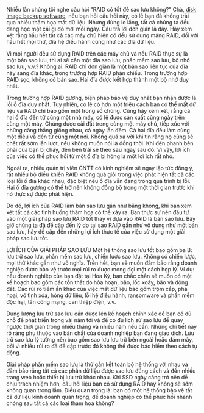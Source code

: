 Nhiều lần chúng tôi nghe câu hỏi "RAID có tốt để sao lưu không?" Chà, [disk image backup software](https://backupchain.com/i/image-backup-for-hyper-v-vmware-os-virtualbox-system-physical), nếu bạn hỏi câu hỏi này, có lẽ bạn đã không trải qua nhiều thảm họa mất dữ liệu. Nhưng đừng lo lắng, tất cả chúng ta đều đang học một cái gì đó mới mỗi ngày. Câu trả lời đơn giản là đây. Hãy xem xét rằng hầu hết tất cả các máy chủ hiện có đều sử dụng mảng RAID, đối với hầu hết mọi thứ, đĩa hệ điều hành cũng như các đĩa dữ liệu.

Vì mọi người đều sử dụng RAID trên các máy chủ và nếu RAID thực sự là một bản sao lưu, thì ai sẽ cần một đĩa sao lưu, phần mềm sao lưu, bộ nhớ sao lưu, v.v.? Không ai. RAID chỉ đơn giản là một bản sao liên tục của đĩa này sang đĩa khác, trong trường hợp RAID phản chiếu. Trong trường hợp RAID sọc, không có bản sao. Hai đĩa được kết hợp thành một bộ nhớ duy nhất.

Trong trường hợp RAID gương, biện pháp bảo vệ duy nhất bạn nhận được là lỗi ổ đĩa duy nhất. Tuy nhiên, có lẽ có hơn một triệu cách bạn có thể mất dữ liệu và RAID chỉ bao gồm một trong số chúng. Cũng hãy xem xét, rằng cả hai ổ đĩa đến từ cùng một nhà máy, có lẽ được sản xuất cùng ngày trên cùng một máy. Chúng được cài đặt trong cùng một máy chủ, tiếp xúc với những căng thẳng giống nhau, cả ngày lẫn đêm. Cả hai đĩa đều làm cùng một điều và đến từ cùng một nơi. Không quá xa vời khi tin rằng họ cũng sẽ chết rất sớm lần lượt, nếu không muốn nói là đồng thời. Khi đèn phanh bên phải của bạn bị cháy, đèn bên trái sẽ theo sau ngay sau đó. Vì vậy, lợi ích của việc có thể phục hồi từ một ổ đĩa bị hỏng là một lợi ích rất nhỏ.

Ngoài ra, nhiều quản trị viên CNTT có kinh nghiệm sẽ ngay lập tức đồng ý, rất nhiều bộ điều khiển RAID không quá giỏi trong việc phát hiện tất cả các loại lỗi ổ đĩa khác nhau, đặc biệt nếu ổ đĩa vẫn đang trong quá trình bị lỗi. Hai ổ đĩa gương có thể trở nên không đồng bộ trong một thời gian trước khi nó thực sự được phát hiện.

Do đó, lợi ích của RAID làm bản sao lưu gần như bằng không, khi bạn xem xét tất cả các tình huống thảm họa có thể xảy ra. Bạn thực sự nên đầu tư vào một giải pháp sao lưu RAID tốt thay vì dựa vào RAID là bản sao lưu. Bây giờ chúng ta đã đề cập đến lý do tại sao RAID gần như vô dụng như một bản sao lưu, hãy đề cập đến những lợi ích thực tế của việc sử dụng một giải pháp sao lưu tốt.

LỢI ÍCH CỦA GIẢI PHÁP SAO LƯU
Một hệ thống sao lưu tốt bao gồm ba B: lưu trữ sao lưu, phần mềm sao lưu, chiến lược sao lưu. Không có chiến lược, mọi thứ khác gần như vô nghĩa. Trên hết, bạn sẽ muốn đảm bảo rằng doanh nghiệp được bảo vệ trước mọi rủi ro được mong đợi một cách hợp lý. Ví dụ: nếu doanh nghiệp của bạn đặt tại Hoa Kỳ, bạn chắc chắn sẽ muốn có một kế hoạch bao gồm các tổn thất do hỏa hoạn, bão, lốc xoáy, bão và động đất. Các rủi ro tiềm ẩn khác của việc mất dữ liệu bao gồm trộm cắp, phá hoại, vô tình xóa, hỏng dữ liệu, lỗi hệ điều hành, ransomware và phần mềm độc hại, tấn công mạng, can thiệp điện, v.v.

Dung lượng lưu trữ sao lưu cần được lên kế hoạch chính xác để bạn có đủ chỗ để phát triển trong vài năm tới và để có đủ lịch sử sao lưu để quay ngược thời gian trong nhiều tháng và nhiều năm nếu cần. Những chi tiết này rõ ràng phụ thuộc vào bản chất của doanh nghiệp bạn đang giao dịch. Lưu trữ sao lưu lý tưởng nên bao gồm sao lưu lưu trữ bên ngoài hoặc đám mây, bởi vì nhiều rủi ro đã đề cập trước đó không thể được bảo hiểm theo cách tự động.

Giải pháp phần mềm sao lưu là thứ gắn kết toàn bộ hệ thống với nhau và đảm bảo rằng tất cả các phần dữ liệu được sao lưu đúng cách và đến nhiều trang web hoặc thiết bị lưu trữ khác nhau. Khi SSD ngày càng trở nên dễ chịu trách nhiệm hơn, câu hỏi liệu bạn có sử dụng RAID hay không sẽ sớm không quan trọng lắm. Điều quan trọng là: bạn có một hệ thống bảo vệ tất cả dữ liệu kinh doanh quan trọng, để doanh nghiệp có thể phục hồi nhanh chóng sau tất cả các loại thảm họa không?
